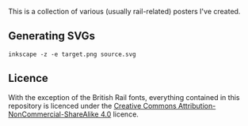 This is a collection of various (usually rail-related) posters I've created.

## Generating SVGs
`inkscape -z -e target.png source.svg`

## Licence
With the exception of the British Rail fonts, everything contained in this repository is licenced under the [Creative Commons Attribution-NonCommercial-ShareAlike 4.0](https://creativecommons.org/licenses/by-nc-sa/4.0/) licence.
